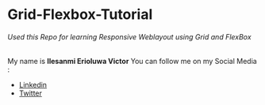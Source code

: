 # Grid-Flexbox-Tutorial
###### Used this Repo for learning Responsive Weblayout using Grid and FlexBox
My name is **Ilesanmi Erioluwa Victor**
You can follow me on my Social Media : 
+ [Linkedin](https://www.linkedin.com/in/ilesanmierioluwavictor/)
+ [Twitter](https://twitter.com/ericjay1452)
